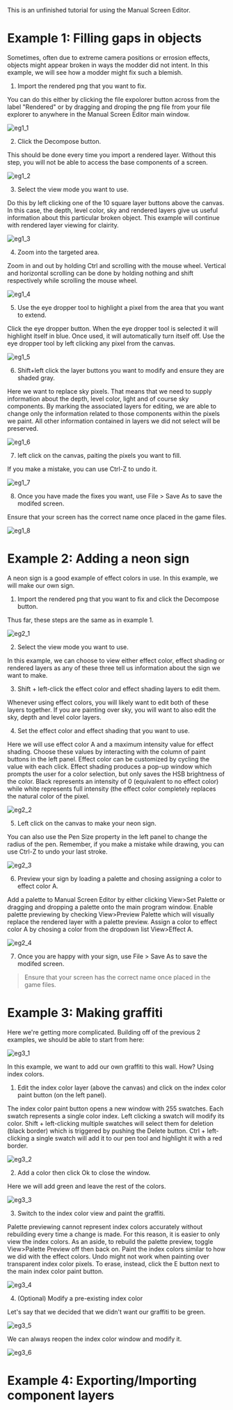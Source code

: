 This is an unfinished tutorial for using the Manual Screen Editor.

# Example 1: Filling gaps in objects

Sometimes, often due to extreme camera positions or errosion effects, objects might appear broken in ways the modder did not intent.
In this example, we will see how a modder might fix such a blemish.

1. Import the rendered png that you want to fix.

You can do this either by clicking the file expolorer button across from
the label "Rendered" or by dragging and droping the png file from your file explorer to anywhere in the Manual Screen Editor main window.

![eg1_1](/docs/figures/eg1_1.png?raw=true)

2. Click the Decompose button.

This should be done every time you import a rendered layer. Without this step, you will not be able to access the base components of a screen.

![eg1_2](/docs/figures/eg1_2.png?raw=true)

3. Select the view mode you want to use.

Do this by left clicking one of the 10 square layer buttons above the canvas.
In this case, the depth, level color, sky and rendered layers give us useful information about this particular broken object. This example will continue with rendered layer viewing for clairity.

![eg1_3](/docs/figures/eg1_3.png?raw=true)

4. Zoom into the targeted area.

Zoom in and out by holding Ctrl and scrolling with the mouse wheel. Vertical and horizontal scrolling can be done by holding nothing and shift respectively while scrolling the mouse wheel.

![eg1_4](/docs/figures/eg1_4.png?raw=true)

5. Use the eye dropper tool to highlight a pixel from the area that you want to extend.

Click the eye dropper button. When the eye dropper tool is selected it will highlight itself in blue. Once used, it will automatically turn itself off. Use the eye dropper tool by left clicking any pixel from the canvas.

![eg1_5](/docs/figures/eg1_5.png?raw=true)

6. Shift+left click the layer buttons you want to modify and ensure they are shaded gray.

Here we want to replace sky pixels. That means that we need to supply information about the depth, level color, light and of course sky components. By marking the associated layers for editing, we are able to change only the information related to those components within the pixels we paint. All other information contained in layers we did not select will be preserved.

![eg1_6](/docs/figures/eg1_6.png?raw=true)

7. left click on the canvas, paiting the pixels you want to fill.

If you make a mistake, you can use Ctrl-Z to undo it.

![eg1_7](/docs/figures/eg1_7.png?raw=true)

8. Once you have made the fixes you want, use File > Save As to save the modifed screen.

Ensure that your screen has the correct name once placed in the game files.

![eg1_8](/docs/figures/eg1_8.png?raw=true)

# Example 2: Adding a neon sign

A neon sign is a good example of effect colors in use. In this example, we will make our own sign.

1. Import the rendered png that you want to fix and click the Decompose button.

Thus far, these steps are the same as in example 1.

![eg2_1](/docs/figures/eg2_1.png?raw=true)

2. Select the view mode you want to use.

In this example, we can choose to view either effect color, effect shading or rendered layers as any of these three tell us information about the sign we want to make.

3. Shift + left-click the effect color and effect shading layers to edit them.

Whenever using effect colors, you will likely want to edit both of these layers together. If you are painting over sky, you will want to also edit the sky, depth and level color layers.

4. Set the effect color and effect shading that you want to use.

Here we will use effect color A and a maximum intensity value for effect shading. Choose these values by interacting with the column of paint buttons in the left panel.
Effect color can be customized by cycling the value with each click.
Effect shading produces a pop-up window which prompts the user for a color selection, but only saves the HSB brightness of the color. Black represents an intensity of 0 (equivalent to no effect color) while white represents full intensity (the effect color completely replaces the natural color of the pixel.

![eg2_2](/docs/figures/eg2_2.png?raw=true)

5. Left click on the canvas to make your neon sign.

You can also use the Pen Size property in the left panel to change the radius of the pen.
Remember, if you make a mistake while drawing, you can use Ctrl-Z to undo your last stroke.

![eg2_3](/docs/figures/eg2_3.png?raw=true)

6. Preview your sign by loading a palette and chosing assigning a color to effect color A. 

Add a palette to Manual Screen Editor by either clicking View>Set Palette or dragging and dropping a palette onto the main program window.
Enable palette previewing by checking View>Preview Palette which will visually replace the rendered layer with a palette preview.
Assign a color to effect color A by chosing a color from the dropdown list View>Effect A.

![eg2_4](/docs/figures/eg2_4.png?raw=true)

7. Once you are happy with your sign, use File > Save As to save the modifed screen.

> Ensure that your screen has the correct name once placed in the game files.

# Example 3: Making graffiti

Here we're getting more complicated. Building off of the previous 2 examples, we should be able to start from here:

![eg3_1](/docs/figures/eg3_1.png?raw=true)

In this example, we want to add our own graffiti to this wall. How? Using index colors.

1. Edit the index color layer (above the canvas) and click on the index color paint button (on the left panel).

The index color paint button opens a new window with 255 swatches. Each swatch represents a single color index.
Left clicking a swatch will modify its color. Shift + left-clicking multiple swatches will select them for deletion (black border) which is triggered by pushing the Delete button. Ctrl + left-clicking a single swatch will add it to our pen tool and highlight it with a red border.

![eg3_2](/docs/figures/eg3_2.png?raw=true)

2. Add a color then click Ok to close the window.

Here we will add green and leave the rest of the colors.

![eg3_3](/docs/figures/eg3_3.png?raw=true)


3. Switch to the index color view and paint the graffiti.

Palette previewing cannot represent index colors accurately without rebuilding every time a change is made. For this reason, it is easier to only view the index colors. As an aside, to rebuild the palette preview, toggle View>Palette Preview off then back on. Paint the index colors similar to how we did with the effect colors. Undo might not work when painting over transparent index color pixels. To erase, instead, click the E button next to the main index color paint button.

![eg3_4](/docs/figures/eg3_4.png?raw=true)

4. (Optional) Modify a pre-existing index color

Let's say that we decided that we didn't want our graffiti to be green. 

![eg3_5](/docs/figures/eg3_5.png?raw=true)

We can always reopen the index color window and modify it.

![eg3_6](/docs/figures/eg3_6.png?raw=true)

# Example 4: Exporting/Importing component layers
